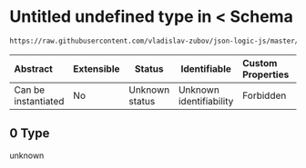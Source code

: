 # Untitled undefined type in &lt; Schema

```txt
https://raw.githubusercontent.com/vladislav-zubov/json-logic-js/master/schemas/operators/numeric/less.json#/examples/0
```




| Abstract            | Extensible | Status         | Identifiable            | Custom Properties | Additional Properties | Access Restrictions | Defined In                                                        |
| :------------------ | ---------- | -------------- | ----------------------- | :---------------- | --------------------- | ------------------- | ----------------------------------------------------------------- |
| Can be instantiated | No         | Unknown status | Unknown identifiability | Forbidden         | Allowed               | none                | [less.json\*](operators/numeric/less.json "open original schema") |

## 0 Type

unknown
